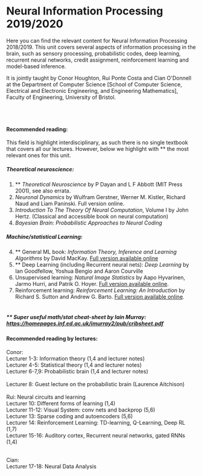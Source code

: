 # Neural Information Processing 2019/2020

Here you can find the relevant content for Neural Information Processing 2018/2019. This unit covers several aspects of information processing in the brain, such as sensory processing, probabilistic codes, deep learning, recurrent neural networks, credit assignment, reinforcement learning and model-based inference.

It is jointly taught by Conor Houghton, Rui Ponte Costa and Cian O'Donnell at the Department of Computer Science [School of Computer Science, Electrical and Electronic Engineering, and Engineering Mathematics], Faculty of Engineering, University of Bristol.

<br><br>
#### Recommended reading:
This field is highlight interdisciplinary, as such there is no single textbook that covers all our lectures. However, below we highlight with ** the most relevant ones for this unit.

##### Theoretical neuroscience:
1. \** *Theoretical Neuroscience* by P Dayan and L F Abbott (MIT Press 2001), see also errata.<br>
2. *Neuronal Dynamics* by Wulfram Gerstner, Werner M. Kistler, Richard Naud and Liam Paninski. Full version online. <br>
3. *Introduction To The Theory Of Neural Computation*, Volume I by John Hertz. (Classical and accessible book on neural computation)<br>
4. *Bayesian Brain: Probabilistic Approaches to Neural Coding*

##### Machine/statistical Learning:
4. \** General ML book: *Information Theory, Inference and Learning Algorithms* by David MacKay. [Full version available online](http://www.inference.org.uk/itila/book.html)<br>
5. \** Deep Learning (including Recurrent neural nets): *Deep Learning* by Ian Goodfellow, Yoshua Bengio and Aaron Courville<br>
6. Unsupervised learning: *Natural Image Statistics* by Aapo Hyvarinen, Jarmo Hurri, and Patrik O. Hoyer. [Full version available online](http://www.naturalimagestatistics.net).<br>
7. Reinforcement learning: *Reinforcement Learning: An Introduction* by Richard S. Sutton and Andrew G. Barto. [Full version available online](http://incompleteideas.net/book/the-book-2nd.html).<br><br>
<!---  ---> 
##### \** Super useful math/stat cheat-sheet by Iain Murray:<br> https://homepages.inf.ed.ac.uk/imurray2/pub/cribsheet.pdf

#### Recommended reading by lectures:
Conor:<br>
Lecturer 1-3: Information theory (1,4 and lecturer notes)<br>
Lecturer 4-5: Statistical theory (1,4 and lecturer notes)<br>
Lecturer 6-7,9: Probabilistic brain (1,4 and lecturer notes)<br>
<br>
Lecturer 8: Guest lecture on the probabilistic brain (Laurence Aitchison)<br>
<br>
Rui: Neural circuits and learning<br>
Lecturer 10: Different forms of learning (1,4)<br>
Lecturer 11-12: Visual System: conv nets and backprop (5,6)<br>
Lecturer 13: Sparse coding and autoencoders (5,6)<br>
Lecturer 14: Reinforcement Learning: TD-learning, Q-Learning, Deep RL (1,7)<br>
Lecturer 15-16: Auditory cortex, Recurrent neural networks, gated RNNs (1,4) <br>

<br>
Cian:<br>
Lecturer 17-18: Neural Data Analysis<br>
